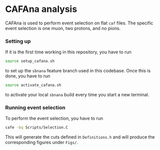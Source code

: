 # CAFAna analysis

CAFAna is used to perform event selection on flat `caf` files. The specific event selection is one muon, two protons, and no pions. 

### Setting up

If it is the first time working in this repository, you have to run

```bash
source setup_cafana.sh
```

to set up the `sbnana` feature branch used in this codebase. Once this is done, you have to run 

```bash
source activate_cafana.sh
```

to activate your local `sbnana` build every time you start a new terminal.

### Running event selection

To perform the event selection, you have to run

```bash
cafe -bq Scripts/Selection.C
```

This will generate the cuts defined in `Definitions.h` and will produce the corresponding figures under `Figs/`.